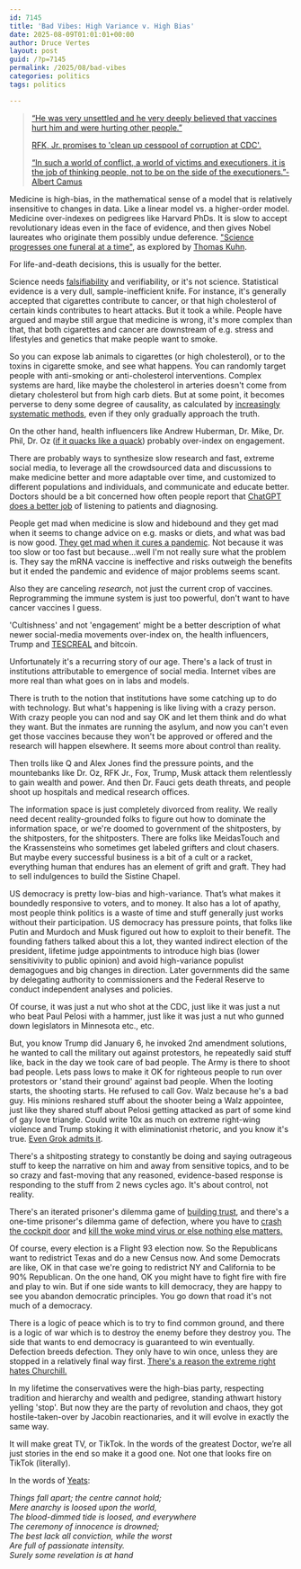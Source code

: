 ```yaml
---
id: 7145
title: 'Bad Vibes: High Variance v. High Bias'
date: 2025-08-09T01:01:01+00:00
author: Druce Vertes
layout: post
guid: /?p=7145
permalink: /2025/08/bad-vibes
categories: politics
tags: politics

---
```


>[“He was very unsettled and he very deeply believed that vaccines hurt him and were hurting other people.”](https://www.ajc.com/news/2025/08/active-shooter-reported-on-emory-university-campus/)
>
>[RFK, Jr. promises to 'clean up cesspool of corruption at CDC'.](https://www.gbnews.com/politics/us/rfk-promises-clean-cesspool-corruption-cdc)
>
>[“In such a world of conflict, a world of victims and executioners, it is the job of thinking people, not to be on the side of the executioners.”- Albert Camus](https://www.goodreads.com/quotes/78721-in-such-a-world-of-conflict-a-world-of-victims)

<!--more-->

Medicine is high-bias, in the mathematical sense of a model that is relatively insensitive to changes in data. Like a linear model vs. a higher-order model. Medicine over-indexes on pedigrees like Harvard PhDs. It is slow to accept revolutionary ideas even in the face of evidence, and then gives Nobel laureates who originate them possibly undue deference. ["Science progresses one funeral at a time"](https://en.wikipedia.org/wiki/Planck%27s_principle), as explored by [Thomas Kuhn](https://en.wikipedia.org/wiki/The_Structure_of_Scientific_Revolutions).

For life-and-death decisions, this is usually for the better.

Science needs [falsifiability](https://en.wikipedia.org/wiki/Falsifiability) and verifiability, or it's not science. Statistical evidence is a very dull, sample-inefficient knife. For instance, it's generally accepted that cigarettes contribute to cancer, or that high cholesterol of certain kinds contributes to heart attacks. But it took a while. People have argued and maybe still argue that medicine is wrong, it's more complex than that, that both cigarettes and cancer are downstream of e.g. stress and lifestyles and genetics that make people want to smoke. 

So you can expose lab animals to cigarettes (or high cholesterol), or to the toxins in cigarette smoke, and see what happens. You can randomly target people with anti-smoking or anti-cholesterol interventions. Complex systems are hard, like maybe the cholesterol in arteries doesn't come from dietary cholesterol but from high carb diets. But at some point, it becomes perverse to deny some degree of causality, as calculated by [increasingly systematic methods](https://www.amazon.com/Book-Why-Science-Cause-Effect/dp/046509760X), even if they only gradually approach the truth.

On the other hand, health influencers like Andrew Huberman, Dr. Mike, Dr. Phil, Dr. Oz ([if it quacks like a quack](https://www.nbcnews.com/health/health-news/dr-mehmet-oz-health-claims-controversial-medicare-trump-rcna181085)) probably over-index on engagement. 

There are probably ways to synthesize slow research and fast, extreme social media, to leverage all the crowdsourced data and discussions to make medicine better and more adaptable over time, and customized to different populations and individuals, and communicate and educate better. Doctors should be a bit concerned how often people report that [ChatGPT does a better job](https://pubmed.ncbi.nlm.nih.gov/37115527/) of listening to patients and diagnosing.

People get mad when medicine is slow and hidebound and they get mad when it seems to change advice on e.g. masks or diets, and what was bad is now good. [They get mad when it cures a pandemic](https://www.factcheck.org/2025/08/rfk-jr-justifies-cuts-to-mrna-vaccine-projects-with-falsehoods/). Not because it was too slow or too fast but because...well I'm not really sure what the problem is. They say the mRNA vaccine is ineffective and risks outweigh the benefits but it ended the pandemic and evidence of major problems seems scant. 

Also they are canceling *research*, not just the current crop of vaccines. Reprogramming the immune system is just too powerful, don't want to have cancer vaccines I guess. 

'Cultishness' and not 'engagement' might be a better description of what newer social-media movements over-index on, the health influencers, Trump and [TESCREAL](https://en.wikipedia.org/wiki/TESCREAL) and bitcoin.

Unfortunately it's a recurring story of our age. There's a lack of trust in institutions attributable to emergence of social media. Internet vibes are more real than what goes on in labs and models. 

There is truth to the notion that institutions have some catching up to do with technology. But what's happening is like living with a crazy person. With crazy people you can nod and say OK and let them think and do what they want. But the inmates are running the asylum, and now you can't even get those vaccines because they won't be approved or offered and the research will happen elsewhere. It seems more about control than reality. 

Then trolls like Q and Alex Jones find the pressure points, and the mountebanks like Dr. Oz, RFK Jr., Fox, Trump, Musk attack them relentlessly to gain wealth and power. And then Dr. Fauci gets death threats, and people shoot up hospitals and medical research offices.

The information space is just completely divorced from reality. We really need decent reality-grounded folks to figure out how to dominate the information space, or we're doomed to government of the shitposters, by the shitposters, for the shitposters. There are folks like MeidasTouch and the Krassensteins who sometimes get labeled grifters and clout chasers. But maybe every successful business is a bit of a cult or a racket, everything human that endures has an element of grift and graft. They had to sell indulgences to build the Sistine Chapel.

US democracy is pretty low-bias and high-variance. That’s what makes it boundedly responsive to voters, and to money. It also has a lot of apathy, most people think politics is a waste of time and stuff generally just works without their participation. US democracy has pressure points, that folks like Putin and Murdoch and Musk figured out how to exploit to their benefit. The founding fathers talked about this a lot, they  wanted indirect election of the president, lifetime judge appointments to introduce high bias (lower sensitivivity to public opinion) and avoid high-variance populist demagogues and big changes in direction. Later governments did the same by delegating authority to commissioners and the Federal Reserve to conduct independent analyses and policies. 

Of course, it was just a nut who shot at the CDC, just like it was just a nut who beat Paul Pelosi with a hammer, just like it was just a nut who gunned down legislators in Minnesota etc., etc.

But, you know Trump did January 6, he invoked 2nd amendment solutions, he wanted to call the military out against protestors, he repeatedly said stuff like, back in the day we took care of bad people. The Army is there to shoot bad people. Lets pass lows to make it OK for righteous people to run over protestors or 'stand their ground' against bad people. When the looting starts, the shooting starts. He refused to call Gov. Walz because he's a bad guy. His minions reshared stuff about the shooter being a Walz appointee, just like they shared stuff about Pelosi getting attacked as part of some kind of gay love triangle. Could write 10x as much on extreme right-wing violence and Trump stoking it with eliminationist rhetoric, and you know it's true. [Even Grok admits it](https://www.nbcnews.com/tech/elon-musk/grok-elon-musks-ai-chatbot-seems-get-right-wing-update-rcna217306).

There's a shitposting strategy to constantly be doing and saying outrageous stuff to keep the narrative on him and away from sensitive topics, and to be so crazy and fast-moving that any reasoned, evidence-based response is responding to the stuff from 2 news cycles ago. It's about control, not reality.

There's an iterated prisoner's dilemma game of [building trust](https://ncase.me/trust/), and there's a one-time prisoner's dilemma game of defection, where you have to [crash the cockpit door](https://claremontreviewofbooks.com/digital/the-flight-93-election/) and [kill the woke mind virus or else nothing else matters.](https://x.com/elonmusk/status/1602278477234728960)

Of course, every election is a Flight 93 election now. So the Republicans want to redistrict Texas and do a new Census now. And some Democrats are like, OK in that case we're going to redistrict NY and California to be 90% Republican. On the one hand, OK you might have to fight fire with fire and play to win. But if one side wants to kill democracy, they are happy to see you abandon democratic principles. You go down that road it's not much of a democracy.

There is a logic of peace which is to try to find common ground, and there is a logic of war which is to destroy the enemy before they destroy you. The side that wants to end democracy is guaranteed to win eventually. Defection breeds defection. They only have to win once, unless they are stopped in a relatively final way first. [There's a reason the extreme right hates Churchill.](https://www.wsj.com/politics/why-the-far-right-hates-churchill-20fdc710?gaa_at=eafs&gaa_n=ASWzDAgJ0Vd-2KKrQSfn6gkC1byk4l8wpt50egt7i1Z-fkeu4Dfyhe-C1sIcNF9Mrbg%3D&gaa_ts=6897a3f1&gaa_sig=DbVUztaqu8_djfBklE1RmfNnXO_uGcmZVTtHFA4MyQDiqcYMd6n-rRUJi-_JqfLT7vju2fzSkLoTmgBwI776QA%3D%3D)

In my lifetime the conservatives were the high-bias party, respecting tradition and hierarchy and wealth and pedigree, standing athwart history yelling 'stop'. But now they are the party of revolution and chaos, they got hostile-taken-over by Jacobin reactionaries, and it will evolve in exactly the same way.

It will make great TV, or TikTok. In the words of the greatest Doctor, we’re all just stories in the end so make it a good one. Not one that looks fire on TikTok (literally).

In the words of [Yeats](https://www.poetryfoundation.org/poems/43290/the-second-coming):

*Things fall apart; the centre cannot hold;*  
*Mere anarchy is loosed upon the world,*  
*The blood-dimmed tide is loosed, and everywhere*     
*The ceremony of innocence is drowned;*  
*The best lack all conviction, while the worst*     
*Are full of passionate intensity.*  
*Surely some revelation is at hand*





